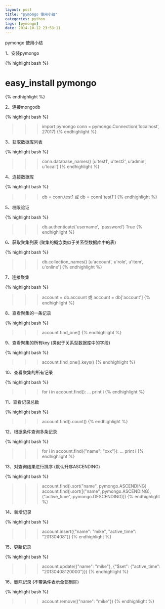 ```yaml
---
layout: post
title: "pymongo 使用小结"
categories: python
tags: [pymongo]
date: 2014-10-12 23:58:11
---
```


pymongo 使用小结

1、安装pymongo

{% highlight bash %}
# easy_install pymongo
{% endhighlight %}

2、连接mongodb

{% highlight bash %}
>>> import pymongo
>>> conn = pymongo.Connection('localhost', 27017)
{% endhighlight %}

3、获取数据库列表

{% highlight bash %}
>>> conn.database_names()
[u'test1', u'test2', u'admin', u'local']
{% endhighlight %}

4、连接数据库

{% highlight bash %}
>>> db = conn.test1
或
>>> db = conn['test1']
{% endhighlight %}

5、权限验证

{% highlight bash %}
>>> db.authenticate('username', 'password')
True
{% endhighlight %}

6、获取聚集列表 (聚集的概念类似于关系型数据库中的表)

{% highlight bash %}
>>> db.collection_names()
[u'account', u'role', u'item', u'online']
{% endhighlight %}

7、连接聚集

{% highlight bash %}
>>> account = db.account
或
>>> account = db['account']
{% endhighlight %}

8、查看聚集的一条记录

{% highlight bash %}
>>> account.find_one()
{% endhighlight %}

9、查看聚集的所有key (类似于关系型数据库中的字段)

{% highlight bash %}
>>> account.find_one().keys()
{% endhighlight %}

10、查看聚集的所有记录

{% highlight bash %}
>>> for i in account.find():
... print i
{% endhighlight %}

11、查看记录总数

{% highlight bash %}
>>> account.find().count()
{% endhighlight %}

12、根据条件查询多条记录

{% highlight bash %}
>>> for i in account.find({"name": "xxx"}):
... print i
{% endhighlight %}

13、对查询结果进行排序 (默认升序ASCENDING)

{% highlight bash %}
>>> account.find().sort("name", pymongo.ASCENDING)
>>> account.find().sort([("name", pymongo.ASCENDING), ("active_time", pymongo.DESCENDING)])
{% endhighlight %}

14、新增记录

{% highlight bash %}
>>> account.insert({"name": "mike", "active_time": "20130408"})
{% endhighlight %}

15、更新记录

{% highlight bash %}
>>> account.update({"name": "mike"}, {"$set": {"active_time": "20130408120000"}})
{% endhighlight %}

16、删除记录 (不带条件表示全部删除)

{% highlight bash %}
>>> account.remove({"name": "mike"})
{% endhighlight %}


